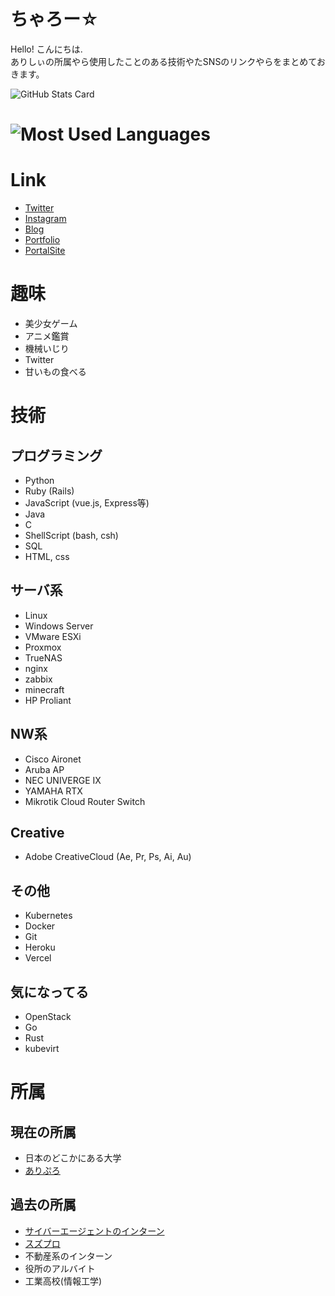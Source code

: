 # ちゃろー☆
Hello! こんにちは.  
ありしぃの所属やら使用したことのある技術やたSNSのリンクやらをまとめておきます。 

![GitHub Stats Card](https://github-readme-stats.vercel.app/api?username=Alicey0719&show_icons=true&count_private=true)
# ![Most Used Languages](https://github-readme-stats.vercel.app/api/top-langs/?username=Alicey0719&layout=compact&langs_count=8)

# Link
* [Twitter](https://twitter.com/shigure_alicey)
* [Instagram](https://www.instagram.com/yoshino_alicey_/)
* [Blog](https://blog.alicey.dev/)
* [Portfolio](https://pf.alicey.dev/)
* [PortalSite](https://alicey.dev/)

# 趣味
* 美少女ゲーム
* アニメ鑑賞
* 機械いじり
* Twitter
* 甘いもの食べる　

# 技術
## プログラミング
* Python
* Ruby (Rails)
* JavaScript (vue.js, Express等)
* Java
* C
* ShellScript (bash, csh)
* SQL
* HTML, css

## サーバ系
* Linux
* Windows Server
* VMware ESXi
* Proxmox
* TrueNAS
* nginx
* zabbix
* minecraft
* HP Proliant

## NW系
* Cisco Aironet
* Aruba AP
* NEC UNIVERGE IX
* YAMAHA RTX
* Mikrotik Cloud Router Switch

## Creative
* Adobe CreativeCloud (Ae, Pr, Ps, Ai, Au)

## その他
* Kubernetes
* Docker
* Git
* Heroku
* Vercel

## 気になってる
* OpenStack
* Go
* Rust
* kubevirt

# 所属
## 現在の所属
* 日本のどこかにある大学
* [ありぷろ](https://alipro.alicey.dev)

## 過去の所属
* [サイバーエージェントのインターン](https://www.cyberagent.co.jp/careers/students/event/detail/id=26120)
* [スズプロ](https://github.com/s-project2021)
* 不動産系のインターン
* 役所のアルバイト
* 工業高校(情報工学)





<!--
**Alicey0719/Alicey0719** is a ✨ _special_ ✨ repository because its `README.md` (this file) appears on your GitHub profile.

Here are some ideas to get you started:

- 🔭 I’m currently working on ...
- 🌱 I’m currently learning ...
- 👯 I’m looking to collaborate on ...
- 🤔 I’m looking for help with ...
- 💬 Ask me about ...
- 📫 How to reach me: ...
- 😄 Pronouns: ...
- ⚡ Fun fact: ...
-->
